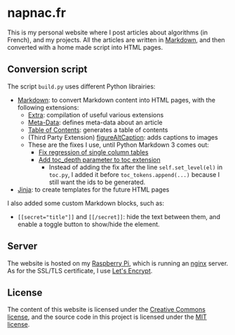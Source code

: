 # napnac.fr

This is my personal website where I post articles about algorithms (in French), and my projects. All the articles are written in [Markdown](https://en.wikipedia.org/wiki/Markdown), and then converted with a home made script into HTML pages.

## Conversion script

The script `build.py` uses different Python librairies:

- [Markdown](https://pypi.python.org/pypi/Markdown): to convert Markdown content into HTML pages, with the following extensions:
   - [Extra](https://pythonhosted.org/Markdown/extensions/extra.html): compilation of useful various extensions
   - [Meta-Data](https://pythonhosted.org/Markdown/extensions/meta_data.html): defines meta-data about an article
   - [Table of Contents](https://pythonhosted.org/Markdown/extensions/toc.html): generates a table of contents
   - (Third Party Extension) [figureAltCaption](https://github.com/jdittrich/figureAltCaption): adds captions to images
   - These are the fixes I use, until Python Markdown 3 comes out:
      - [Fix regression of single column tables](https://github.com/waylan/Python-Markdown/pull/540)
      - [Add toc_depth parameter to toc extension](https://github.com/waylan/Python-Markdown/pull/431)
         - Instead of adding the fix after the line `self.set_level(el)` in `toc.py`, I added it before `toc_tokens.append(...)` because I still want the ids to be generated.
- [Jinja](http://jinja.pocoo.org/): to create templates for the future HTML pages

I also added some custom Markdown blocks, such as:
   - `[[secret="title"]]` and `[[/secret]]`: hide the text between them, and enable a toggle button to show/hide the element.

## Server

The website is hosted on my [Raspberry Pi](https://www.raspberrypi.org/), which is running an [nginx](http://nginx.org/) server. As for the SSL/TLS certificate, I use [Let's Encrypt](https://letsencrypt.org/).

## License

The content of this website is licensed under the [Creative Commons license](http://creativecommons.org/licenses/by-nc-sa/4.0/), and the source code in this project is licensed under the [MIT license](http://opensource.org/licenses/mit-license.php).
